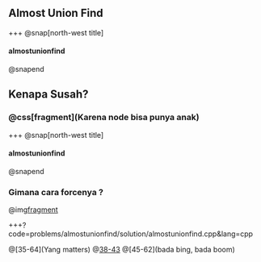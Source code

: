 ## Almost Union Find

+++
@snap[north-west title]
#### almostunionfind
@snapend

## Kenapa Susah?
### @css[fragment](Karena node bisa punya anak)

+++
@snap[north-west title]
#### almostunionfind
@snapend

### Gimana cara forcenya ?
@img[fragment](problems/almostunionfind/img/diagram.png)

+++?code=problems/almostunionfind/solution/almostunionfind.cpp&lang=cpp

@[35-64](Yang matters)
@[38-43](Initialization)
@[45-62](bada bing, bada boom)
